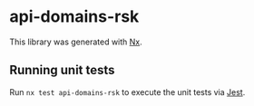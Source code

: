 # api-domains-rsk

This library was generated with [Nx](https://nx.dev).

## Running unit tests

Run `nx test api-domains-rsk` to execute the unit tests via [Jest](https://jestjs.io).
